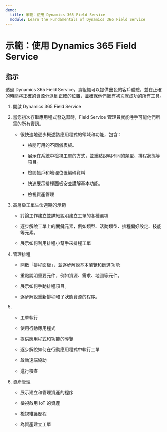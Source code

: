 ```yaml
---
demo:
  title: 示範：使用 Dynamics 365 Field Service
  module: Learn the Fundamentals of Dynamics 365 Field Service
---
```


# 示範：使用 Dynamics 365 Field Service

## 指示

透過 Dynamics 365 Field Service，貴組織可以提供出色的客戶體驗，並在正確的時間將正確的資源分派到正確的位置，並確保他們擁有初次就成功的所有工具。

1. 開啟 Dynamics 365 Field Service 

2. 當您初次存取應用程式發送器時，Field Service 管理員就能唾手可能他們所需的所有資訊。 

    - 很快速地逐步概述該應用程式的領域和功能，包含： 

        - 檢閱可用的不同儀表板。 

        - 展示在系統中檢視工單的方式，並重點說明不同的類型、排程狀態等項目。 

        - 檢閱帳戶和地理位置編碼資料

        - 快速展示排程面板安並講解基本功能。 

        - 檢視資產管理

3. 高層級工單生命週期的示範

    - 討論工作建立並詳細說明建立工單的各種選項

    - 逐步解說工單上的關鍵元素，例如類型、活動類型、排程偏好設定、技能等元素。

    - 展示如何利用排程小幫手來排程工單

4. 管理排程 

    - 開啟「排程面板」，並逐步解說基本瀏覽和篩選功能

    - 重點說明重要元件，例如資源、需求、地圖等元件。 

    - 展示如何手動排程項目。 

    - 逐步解說重新排程和子狀態資源的程序。 

5. - 工單執行 

    - 使用行動應用程式 

    - 提供應用程式和功能的導覽

    - 逐步解說如何在行動應用程式中執行工單

    - 啟動遠端協助

    - 進行檢查

6. 資產管理

    - 展示建立和管理資產的程序

    - 檢視啟用 IoT 的資產

    - 檢視維護歷程

    - 為資產建立工單

